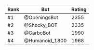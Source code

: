 Rank|Bot|Rating
---|---|---
#1|@OpeningsBot|2355
#2|@Shocky_BOT|2335
#3|@GarboBot|1990
#4|@Humanoid_1800|1968
